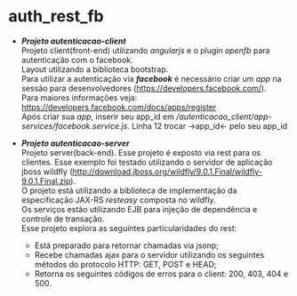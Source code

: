 # auth_rest_fb

- *<strong>Projeto autenticacao-client</strong>*<br>
  Projeto client(front-end) utilizando *angularjs* e o plugin *openfb* para autenticação com o facebook.<br>
  Layout utilizando a biblioteca bootstrap.<br>
  Para utilizar a autenticação via *<strong>facebook</strong>* é necessário criar um *app* na sessão para 
  desenvolvedores (https://developers.facebook.com/). <br>
  Para maiores informações veja: https://developers.facebook.com/docs/apps/register<br>
  Após criar sua *app*, inserir seu app_id em */autenticacao_client/app-services/facebook.service.js*. Linha 12 trocar ->app_id<- pelo seu app_id
  
- *<strong>Projeto autenticacao-server</strong>*<br>
  Projeto server(back-end). Esse projeto é exposto via rest para os clientes. Esse exemplo foi testado utilizando o 
  servidor de aplicação jboss wildfly (http://download.jboss.org/wildfly/9.0.1.Final/wildfly-9.0.1.Final.zip).<br>
  O projeto está utilizando a biblioteca de implementação da especificação JAX-RS *resteasy* composta no wildfly.<br>
  Os serviços estão utilizando EJB para injeção de dependência e controle de transação.<br>
  Esse projeto explora as seguintes particularidades do rest:<br>
  - Está preparado para retornar chamadas via jsonp;
  - Recebe chamadas ajax para o servidor utilizando os seguintes métodos do protocolo HTTP: GET, POST e HEAD;
  - Retorna os seguintes códigos de erros para o client: 200, 403, 404 e 500.
